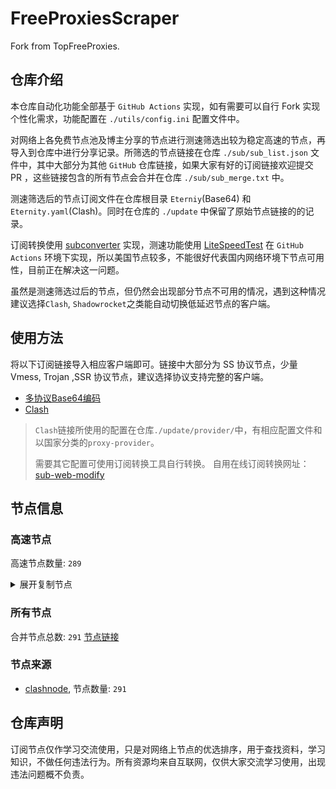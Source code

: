 # FreeProxiesScraper

Fork from TopFreeProxies.

## 仓库介绍
本仓库自动化功能全部基于 `GitHub Actions` 实现，如有需要可以自行 Fork 实现个性化需求，功能配置在 `./utils/config.ini` 配置文件中。

对网络上各免费节点池及博主分享的节点进行测速筛选出较为稳定高速的节点，再导入到仓库中进行分享记录。所筛选的节点链接在仓库 `./sub/sub_list.json` 文件中，其中大部分为其他 `GitHub` 仓库链接，如果大家有好的订阅链接欢迎提交 PR ，这些链接包含的所有节点会合并在仓库 `./sub/sub_merge.txt` 中。

测速筛选后的节点订阅文件在仓库根目录 `Eterniy`(Base64) 和 `Eternity.yaml`(Clash)。同时在仓库的 `./update` 中保留了原始节点链接的的记录。

订阅转换使用 [subconverter](https://github.com/tindy2013/subconverter) 实现，测速功能使用 [LiteSpeedTest](https://github.com/xxf098/LiteSpeedTest) 在 `GitHub Actions` 环境下实现，所以美国节点较多，不能很好代表国内网络环境下节点可用性，目前正在解决这一问题。

虽然是测速筛选过后的节点，但仍然会出现部分节点不可用的情况，遇到这种情况建议选择`Clash`, `Shadowrocket`之类能自动切换低延迟节点的客户端。

## 使用方法
将以下订阅链接导入相应客户端即可。链接中大部分为 SS 协议节点，少量 Vmess, Trojan ,SSR 协议节点，建议选择协议支持完整的客户端。

- [多协议Base64编码](https://raw.githubusercontent.com/caijh/FreeProxiesScraper/master/Eternity)
- [Clash](https://raw.githubusercontent.com/caijh/FreeProxiesScraper/master/Eternity.yaml)

>`Clash`链接所使用的配置在仓库`./update/provider/`中，有相应配置文件和以国家分类的`proxy-provider`。
>
>需要其它配置可使用订阅转换工具自行转换。
>自用在线订阅转换网址：[sub-web-modify](https://sub.v1.mk/)

## 节点信息
### 高速节点
高速节点数量: `289`
<details>
  <summary>展开复制节点</summary>

    trojan://slch2024@185.176.24.195:2096?allowInsecure=1&sni=ocost-dy.wmlefl.cc&ws=1&wspath=%2525252FTelegram%252525F0%2525259F%25252587%252525A8%252525F0%2525259F%25252587%252525B3#05-0001-RELAY
    trojan://slch2024@199.181.197.195:2096?allowInsecure=1&sni=ocost-dy.wmlefl.cc&ws=1&wspath=%2525252FTelegram%252525F0%2525259F%25252587%252525A8%252525F0%2525259F%25252587%252525B3#05-0005-RELAY
    trojan://slch2024@213.219.247.195:2096?allowInsecure=1&sni=ocost-dy.wmlefl.cc&ws=1&wspath=%2525252FTelegram%252525F0%2525259F%25252587%252525A8%252525F0%2525259F%25252587%252525B3#05-0006-RELAY
    trojan://slch2024@195.13.45.195:2096?allowInsecure=1&sni=ocost-dy.wmlefl.cc&ws=1&wspath=%2525252FTelegram%252525F0%2525259F%25252587%252525A8%252525F0%2525259F%25252587%252525B3#05-0007-RELAY
    trojan://slch2024@195.85.59.195:2096?allowInsecure=1&sni=ocost-dy.wmlefl.cc&ws=1&wspath=%2525252FTelegram#05-0008-RELAY
    ssr://c3NjYS5pcnVuZG5zLm5ldDo0NDM6YXV0aF9hZXMxMjhfbWQ1OmFlcy0xMjgtY2ZiOmh0dHBfcG9zdDpKQ1JVZFhKaU1GWlFUaVFrLz9ncm91cD1VMU5TVUhKdmRtbGtaWEkmcmVtYXJrcz1NRFV0TURBd09TMURRUSZvYmZzcGFyYW09JnByb3RvcGFyYW09
    trojan://slch2024@209.46.30.195:2096?allowInsecure=1&sni=ocost-dy.wmlefl.cc&ws=1&wspath=%2525252FTelegram%252525F0%2525259F%25252587%252525A8%252525F0%2525259F%25252587%252525B3#05-0010-RELAY
    trojan://slch2024@185.162.231.195:2096?allowInsecure=1&sni=ocost-dy.wmlefl.cc&ws=1&wspath=%2525252FTelegram%252525F0%2525259F%25252587%252525A8%252525F0%2525259F%25252587%252525B3#05-0011-RELAY
    trojan://slch2024@usa.visa.com:443?allowInsecure=1&sni=ocost-dy.wmlefl.cc&ws=1&wspath=%2525252F#05-0012-RELAY
    vmess://eyJ2IjoiMiIsInBzIjoiMDUtMDAxNS1VUyIsImFkZCI6Imxvcy5ibTA0Lnh5eiIsInBvcnQiOiIyMDUzIiwidHlwZSI6Im5vbmUiLCJpZCI6Ijk0Y2YyODhkLWY3NjQtNGNlOS1hNTQ3LWE3MjI4MTQ0ZjA1NiIsImFpZCI6IjAiLCJuZXQiOiJ3cyIsInBhdGgiOiIvcmVhbHRpbWUtdXBkYXRlcy8iLCJob3N0IjoibG9zLmJtMDQueHl6IiwidGxzIjoidGxzIn0=
    ss://Y2hhY2hhMjAtaWV0Zi1wb2x5MTMwNTpXVjdoYUdySmpSSTc@77.83.245.50:443#05-0016-TR
    trojan://slch2024@212.183.88.195:2096?allowInsecure=1&sni=ocost-dy.wmlefl.cc&ws=1&wspath=%2525252FTelegram%252525F0%2525259F%25252587%252525A8%252525F0%2525259F%25252587%252525B3#06-0017-AT
    trojan://slch2024@195.26.229.195:2096?allowInsecure=1&sni=ocost-dy.wmlefl.cc&ws=1&wspath=%2525252FTelegram%252525F0%2525259F%25252587%252525A8%252525F0%2525259F%25252587%252525B3#06-0018-RELAY
    trojan://slch2024@193.124.224.195:2096?allowInsecure=1&sni=ocost-dy.wmlefl.cc&ws=1&wspath=%2525252FTelegram%252525F0%2525259F%25252587%252525A8%252525F0%2525259F%25252587%252525B3#06-0019-RELAY
    trojan://slch2024@188.244.122.195:2096?allowInsecure=1&sni=ocost-dy.wmlefl.cc&ws=1&wspath=%2525252FTelegram%252525F0%2525259F%25252587%252525A8%252525F0%2525259F%25252587%252525B3#06-0020-RELAY
    trojan://slch2024@185.251.83.195:2096?allowInsecure=1&sni=ocost-dy.wmlefl.cc&ws=1&wspath=%2525252FTelegramU0001F1E8U0001F1F3#06-0021-RELAY
    trojan://slch2024@185.251.80.195:2096?allowInsecure=1&sni=ocost-dy.wmlefl.cc&ws=1&wspath=%2525252FTelegram%252525F0%2525259F%25252587%252525A8%252525F0%2525259F%25252587%252525B3#06-0022-RELAY
    trojan://slch2024@185.251.82.195:2096?allowInsecure=1&sni=ocost-dy.wmlefl.cc&ws=1&wspath=%2525252FTelegram%252525F0%2525259F%25252587%252525A8%252525F0%2525259F%25252587%252525B3#06-0023-RELAY
    trojan://slch2024@185.251.81.195:2096?allowInsecure=1&sni=ocost-dy.wmlefl.cc&ws=1&wspath=%2525252FTelegram%252525F0%2525259F%25252587%252525A8%252525F0%2525259F%25252587%252525B3#06-0024-RELAY
    trojan://slch2024@185.16.110.195:2096?allowInsecure=1&sni=ocost-dy.wmlefl.cc&ws=1&wspath=%2525252FTelegram%252525F0%2525259F%25252587%252525A8%252525F0%2525259F%25252587%252525B3#06-0025-FR
    trojan://slch2024@185.7.240.195:2096?allowInsecure=1&sni=ocost-dy.wmlefl.cc&ws=1&wspath=%2525252FTelegram%252525F0%2525259F%25252587%252525A8%252525F0%2525259F%25252587%252525B3#06-0026-RELAY
    trojan://slch2024@185.156.19.195:2096?allowInsecure=1&sni=ocost-dy.wmlefl.cc&ws=1&wspath=%2525252FTelegram%252525F0%2525259F%25252587%252525A8%252525F0%2525259F%25252587%252525B3#06-0027-RELAY
    vmess://eyJ2IjoiMiIsInBzIjoiMDYtMDAyOC1JTiIsImFkZCI6IjEyMy41OC4yMDMuOTIiLCJwb3J0IjoiODQ0MyIsInR5cGUiOiJub25lIiwiaWQiOiIwYmIwMzY1Yi1jMTgzLTQ4YzMtYWQwZC1hOTBmYzc2ZTI5MjYiLCJhaWQiOiIwIiwibmV0Ijoid3MiLCJwYXRoIjoiLyIsImhvc3QiOiIiLCJ0bHMiOiIifQ==
    trojan://slch2024@194.76.18.195:2096?allowInsecure=1&sni=ocost-dy.wmlefl.cc&ws=1&wspath=%2525252FTelegram%252525F0%2525259F%25252587%252525A8%252525F0%2525259F%25252587%252525B3#06-0030-KZ
    trojan://slch2024@185.176.26.195:2096?allowInsecure=1&sni=ocost-dy.wmlefl.cc&ws=1&wspath=%2525252FTelegram%252525F0%2525259F%25252587%252525A8%252525F0%2525259F%25252587%252525B3#06-0031-RELAY
    trojan://slch2024@188.42.88.195:2096?allowInsecure=1&sni=ocost-dy.wmlefl.cc&ws=1&wspath=%2525252FTelegram%252525F0%2525259F%25252587%252525A8%252525F0%2525259F%25252587%252525B3#06-0032-RELAY
    trojan://slch2024@188.42.89.195:2096?allowInsecure=1&sni=ocost-dy.wmlefl.cc&ws=1&wspath=%2525252FTelegram%252525F0%2525259F%25252587%252525A8%252525F0%2525259F%25252587%252525B3#06-0033-RELAY
    trojan://slch2024@188.164.248.195:2096?allowInsecure=1&sni=ocost-dy.wmlefl.cc&ws=1&wspath=%2525252FTelegram%252525F0%2525259F%25252587%252525A8%252525F0%2525259F%25252587%252525B3#06-0034-RELAY
    trojan://slch2024@185.148.107.195:2096?allowInsecure=1&sni=ocost-dy.wmlefl.cc&ws=1&wspath=%2525252FTelegramU0001F1E8U0001F1F3#06-0035-RELAY
    trojan://slch2024@193.9.49.195:2096?allowInsecure=1&sni=ocost-dy.wmlefl.cc&ws=1&wspath=%2525252FTelegram%252525F0%2525259F%25252587%252525A8%252525F0%2525259F%25252587%252525B3#06-0036-RELAY
    trojan://slch2024@185.59.218.195:2096?allowInsecure=1&sni=ocost-dy.wmlefl.cc&ws=1&wspath=%2525252FTelegram%252525F0%2525259F%25252587%252525A8%252525F0%2525259F%25252587%252525B3#06-0037-RELAY
    trojan://slch2024@188.42.145.195:2096?allowInsecure=1&sni=ocost-dy.wmlefl.cc&ws=1&wspath=%2525252FTelegram%252525F0%2525259F%25252587%252525A8%252525F0%2525259F%25252587%252525B3#06-0038-RELAY
    vmess://eyJ2IjoiMiIsInBzIjoiMDYtMDAzOS1ISyIsImFkZCI6IjQ3LjgzLjE1Mi4xMDMiLCJwb3J0IjoiMjIwNzUiLCJ0eXBlIjoibm9uZSIsImlkIjoiNWFlMTE1MjEtODcyMS00MTU4LWQ5NWYtNGQ5MDQxOGFkOWU2IiwiYWlkIjoiMCIsIm5ldCI6IndzIiwicGF0aCI6Ii8iLCJob3N0IjoiIiwidGxzIjoiIn0=
    trojan://slch2024@199.68.156.195:2096?allowInsecure=1&sni=ocost-dy.wmlefl.cc&ws=1&wspath=%2525252FTelegram%252525F0%2525259F%25252587%252525A8%252525F0%2525259F%25252587%252525B3#06-0041-US
    trojan://slch2024@199.34.230.195:2096?allowInsecure=1&sni=ocost-dy.wmlefl.cc&ws=1&wspath=%2525252FTelegram%252525F0%2525259F%25252587%252525A8%252525F0%2525259F%25252587%252525B3#06-0043-US
    trojan://slch2024@192.0.63.195:2096?allowInsecure=1&sni=ocost-dy.wmlefl.cc&ws=1&wspath=%2525252FTelegram%252525F0%2525259F%25252587%252525A8%252525F0%2525259F%25252587%252525B3#06-0045-US
    trojan://slch2024@209.94.90.195:2096?allowInsecure=1&sni=ocost-dy.wmlefl.cc&ws=1&wspath=%2525252FTelegram%252525F0%2525259F%25252587%252525A8%252525F0%2525259F%25252587%252525B3#06-0046-US
    trojan://slch2024@195.13.54.195:2096?allowInsecure=1&sni=ocost-dy.wmlefl.cc&ws=1&wspath=%2525252FTelegram%252525F0%2525259F%25252587%252525A8%252525F0%2525259F%25252587%252525B3#06-0047-RELAY
    trojan://slch2024@195.13.44.195:2096?allowInsecure=1&sni=ocost-dy.wmlefl.cc&ws=1&wspath=%2525252FTelegram%252525F0%2525259F%25252587%252525A8%252525F0%2525259F%25252587%252525B3#06-0048-RELAY
    trojan://slch2024@195.13.55.195:2096?allowInsecure=1&sni=ocost-dy.wmlefl.cc&ws=1&wspath=%2525252FTelegram%252525F0%2525259F%25252587%252525A8%252525F0%2525259F%25252587%252525B3#06-0049-RELAY
    trojan://slch2024@199.34.229.195:2096?allowInsecure=1&sni=ocost-dy.wmlefl.cc&ws=1&wspath=%2525252FTelegram%252525F0%2525259F%25252587%252525A8%252525F0%2525259F%25252587%252525B3#06-0050-US
    trojan://slch2024@192.0.54.195:2096?allowInsecure=1&sni=ocost-dy.wmlefl.cc&ws=1&wspath=%2525252FTelegram%252525F0%2525259F%25252587%252525A8%252525F0%2525259F%25252587%252525B3#06-0051-US
    trojan://slch2024@185.148.106.195:2096?allowInsecure=1&sni=ocost-dy.wmlefl.cc&ws=1&wspath=%2525252FTelegram%252525F0%2525259F%25252587%252525A8%252525F0%2525259F%25252587%252525B3#06-0052-RELAY
    trojan://slch2024@192.200.160.195:2096?allowInsecure=1&sni=ocost-dy.wmlefl.cc&ws=1&wspath=%2525252FTelegram%252525F0%2525259F%25252587%252525A8%252525F0%2525259F%25252587%252525B3#06-0053-US
    trojan://slch2024@185.162.230.195:2096?allowInsecure=1&sni=ocost-dy.wmlefl.cc&ws=1&wspath=Telegram%252525F0%2525259F%25252587%252525A8%252525F0%2525259F%25252587%252525B3#08-0055-RELAY
    trojan://slch2024@185.193.28.195:2096?allowInsecure=1&sni=ocost-dy.wmlefl.cc&ws=1&wspath=Telegram%252525F0%2525259F%25252587%252525A8%252525F0%2525259F%25252587%252525B3#08-0056-RELAY
    trojan://slch2024@185.174.138.195:2096?allowInsecure=1&sni=ocost-dy.wmlefl.cc&ws=1&wspath=%2525252FTelegram%252525F0%2525259F%25252587%252525A8%252525F0%2525259F%25252587%252525B3#08-0057-RELAY
    trojan://slch2024@195.245.221.195:2096?allowInsecure=1&sni=ocost-dy.wmlefl.cc&ws=1&wspath=Telegram%252525F0%2525259F%25252587%252525A8%252525F0%2525259F%25252587%252525B3#08-0058-RELAY
    trojan://slch2024@185.148.104.195:2096?allowInsecure=1&sni=ocost-dy.wmlefl.cc&ws=1&wspath=%2525252F#08-0059-RELAY
    trojan://slch2024@194.53.53.195:2096?allowInsecure=1&sni=ocost-dy.wmlefl.cc&ws=1&wspath=Telegram%252525F0%2525259F%25252587%252525A8%252525F0%2525259F%25252587%252525B3#08-0060-RELAY
    trojan://slch2024@205.233.181.195:2096?allowInsecure=1&sni=ocost-dy.wmlefl.cc&ws=1&wspath=Telegram%252525F0%2525259F%25252587%252525A8%252525F0%2525259F%25252587%252525B3#08-0061-RELAY
    trojan://slch2024@192.65.217.195:2096?allowInsecure=1&sni=ocost-dy.wmlefl.cc&ws=1&wspath=Telegram%252525F0%2525259F%25252587%252525A8%252525F0%2525259F%25252587%252525B3#08-0062-RELAY
    trojan://slch2024@194.152.44.195:2096?allowInsecure=1&sni=ocost-dy.wmlefl.cc&ws=1&wspath=Telegram%252525F0%2525259F%25252587%252525A8%252525F0%2525259F%25252587%252525B3#08-0063-RELAY
    trojan://slch2024@185.238.228.195:2096?allowInsecure=1&sni=ocost-dy.wmlefl.cc&ws=1&wspath=%2525252F#08-0064-RELAY
    trojan://slch2024@185.162.229.195:2096?allowInsecure=1&sni=ocost-dy.wmlefl.cc&ws=1&wspath=Telegram%252525F0%2525259F%25252587%252525A8%252525F0%2525259F%25252587%252525B3#08-0065-RELAY
    trojan://slch2024@213.241.198.195:2096?allowInsecure=1&sni=ocost-dy.wmlefl.cc&ws=1&wspath=Telegram%252525F0%2525259F%25252587%252525A8%252525F0%2525259F%25252587%252525B3#09-0066-RELAY
    trojan://slch2024@213.182.199.195:2096?allowInsecure=1&sni=ocost-dy.wmlefl.cc&ws=1&wspath=Telegram%252525F0%2525259F%25252587%252525A8%252525F0%2525259F%25252587%252525B3#09-0067-RELAY
    trojan://slch2024@185.148.105.195:2096?allowInsecure=1&sni=ocost-dy.wmlefl.cc&ws=1&wspath=%2525252FTelegram%252525F0%2525259F%25252587%252525A8%252525F0%2525259F%25252587%252525B3#09-0068-RELAY
    trojan://slch2024@185.221.160.195:2096?allowInsecure=1&sni=ocost-dy.wmlefl.cc&ws=1&wspath=%2525252FTelegram%252525F0%2525259F%25252587%252525A8%252525F0%2525259F%25252587%252525B3#09-0069-RELAY
    trojan://slch2024@216.205.52.195:2096?allowInsecure=1&sni=ocost-dy.wmlefl.cc&ws=1&wspath=Telegram%252525F0%2525259F%25252587%252525A8%252525F0%2525259F%25252587%252525B3#09-0070-RELAY
    trojan://slch2024@204.93.210.195:2096?allowInsecure=1&sni=ocost-dy.wmlefl.cc&ws=1&wspath=Telegram%252525F0%2525259F%25252587%252525A8%252525F0%2525259F%25252587%252525B3#09-0071-RELAY
    trojan://slch2024@195.85.23.195:2096?allowInsecure=1&sni=ocost-dy.wmlefl.cc&ws=1&wspath=Telegram%252525F0%2525259F%25252587%252525A8%252525F0%2525259F%25252587%252525B3#09-0072-RELAY
    trojan://slch2024@198.12.145.195:2096?allowInsecure=1&sni=ocost-dy.wmlefl.cc&ws=1&wspath=Telegram%252525F0%2525259F%25252587%252525A8%252525F0%2525259F%25252587%252525B3#09-0073-US
    trojan://slch2024@198.202.211.195:2096?allowInsecure=1&sni=ocost-dy.wmlefl.cc&ws=1&wspath=Telegram%252525F0%2525259F%25252587%252525A8%252525F0%2525259F%25252587%252525B3#09-0074-RELAY
    trojan://slch2024@198.177.56.195:2096?allowInsecure=1&sni=ocost-dy.wmlefl.cc&ws=1&wspath=Telegram%252525F0%2525259F%25252587%252525A8%252525F0%2525259F%25252587%252525B3#09-0075-RELAY
    trojan://slch2024@198.71.188.195:2096?allowInsecure=1&sni=ocost-dy.wmlefl.cc&ws=1&wspath=Telegram%252525F0%2525259F%25252587%252525A8%252525F0%2525259F%25252587%252525B3#09-0076-US
    trojan://slch2024@198.71.232.195:2096?allowInsecure=1&sni=ocost-dy.wmlefl.cc&ws=1&wspath=Telegram%252525F0%2525259F%25252587%252525A8%252525F0%2525259F%25252587%252525B3#09-0077-US
    trojan://slch2024@185.18.250.195:2096?allowInsecure=1&sni=ocost-dy.wmlefl.cc&ws=1&wspath=%2525252FTelegram%252525F0%2525259F%25252587%252525A8%252525F0%2525259F%25252587%252525B3#09-0078-RELAY
    trojan://slch2024@198.71.189.195:2096?allowInsecure=1&sni=ocost-dy.wmlefl.cc&ws=1&wspath=Telegram%252525F0%2525259F%25252587%252525A8%252525F0%2525259F%25252587%252525B3#09-0079-US
    trojan://slch2024@198.12.144.195:2096?allowInsecure=1&sni=ocost-dy.wmlefl.cc&ws=1&wspath=Telegram%252525F0%2525259F%25252587%252525A8%252525F0%2525259F%25252587%252525B3#09-0080-US
    trojan://slch2024@216.24.57.195:2096?allowInsecure=1&sni=ocost-dy.wmlefl.cc&ws=1&wspath=%2525252FTelegram%252525F0%2525259F%25252587%252525A8%252525F0%2525259F%25252587%252525B3#09-0081-US
    trojan://slch2024@199.34.228.195:2096?allowInsecure=1&sni=ocost-dy.wmlefl.cc&ws=1&wspath=Telegram%252525F0%2525259F%25252587%252525A8%252525F0%2525259F%25252587%252525B3#09-0082-US
    trojan://slch2024@198.71.233.195:2096?allowInsecure=1&sni=ocost-dy.wmlefl.cc&ws=1&wspath=Telegram%252525F0%2525259F%25252587%252525A8%252525F0%2525259F%25252587%252525B3#09-0083-US
    trojan://slch2024@198.71.190.195:2096?allowInsecure=1&sni=ocost-dy.wmlefl.cc&ws=1&wspath=Telegram%252525F0%2525259F%25252587%252525A8%252525F0%2525259F%25252587%252525B3#09-0084-US
    trojan://slch2024@198.71.191.195:2096?allowInsecure=1&sni=ocost-dy.wmlefl.cc&ws=1&wspath=Telegram%252525F0%2525259F%25252587%252525A8%252525F0%2525259F%25252587%252525B3#09-0085-US
    trojan://slch2024@198.177.57.195:2096?allowInsecure=1&sni=ocost-dy.wmlefl.cc&ws=1&wspath=Telegram%252525F0%2525259F%25252587%252525A8%252525F0%2525259F%25252587%252525B3#09-0086-RELAY
    trojan://slch2024@194.59.5.195:2096?allowInsecure=1&sni=ocost-dy.wmlefl.cc&ws=1&wspath=Telegram%252525F0%2525259F%25252587%252525A8%252525F0%2525259F%25252587%252525B3#09-0087-RELAY
    trojan://slch2024@194.36.55.195:2096?allowInsecure=1&sni=ocost-dy.wmlefl.cc&ws=1&wspath=Telegram%252525F0%2525259F%25252587%252525A8%252525F0%2525259F%25252587%252525B3#09-0088-RELAY
    trojan://slch2024@193.227.99.195:2096?allowInsecure=1&sni=ocost-dy.wmlefl.cc&ws=1&wspath=Telegram%252525F0%2525259F%25252587%252525A8%252525F0%2525259F%25252587%252525B3#09-0089-RELAY
    trojan://slch2024@192.169.221.195:2096?allowInsecure=1&sni=ocost-dy.wmlefl.cc&ws=1&wspath=Telegram%252525F0%2525259F%25252587%252525A8%252525F0%2525259F%25252587%252525B3#09-0090-US
    trojan://slch2024@192.169.223.195:2096?allowInsecure=1&sni=ocost-dy.wmlefl.cc&ws=1&wspath=Telegram%252525F0%2525259F%25252587%252525A8%252525F0%2525259F%25252587%252525B3#09-0091-US
    trojan://slch2024@192.169.220.195:2096?allowInsecure=1&sni=ocost-dy.wmlefl.cc&ws=1&wspath=Telegram%252525F0%2525259F%25252587%252525A8%252525F0%2525259F%25252587%252525B3#09-0092-US
    trojan://slch2024@192.169.222.195:2096?allowInsecure=1&sni=ocost-dy.wmlefl.cc&ws=1&wspath=Telegram%252525F0%2525259F%25252587%252525A8%252525F0%2525259F%25252587%252525B3#09-0093-US
    trojan://slch2024@193.124.18.195:2096?allowInsecure=1&sni=ocost-dy.wmlefl.cc&ws=1&wspath=Telegram%252525F0%2525259F%25252587%252525A8%252525F0%2525259F%25252587%252525B3#09-0094-RELAY
    trojan://slch2024@188.164.158.195:2096?allowInsecure=1&sni=ocost-dy.wmlefl.cc&ws=1&wspath=Telegram%252525F0%2525259F%25252587%252525A8%252525F0%2525259F%25252587%252525B3#09-0095-RELAY
    trojan://slch2024@188.164.159.195:2096?allowInsecure=1&sni=ocost-dy.wmlefl.cc&ws=1&wspath=Telegram%252525F0%2525259F%25252587%252525A8%252525F0%2525259F%25252587%252525B3#09-0096-RELAY
    trojan://slch2024@190.93.244.195:2096?allowInsecure=1&sni=ocost-dy.wmlefl.cc&ws=1&wspath=Telegram%252525F0%2525259F%25252587%252525A8%252525F0%2525259F%25252587%252525B3#09-0097-RELAY
    trojan://slch2024@185.207.199.195:2096?allowInsecure=1&sni=ocost-dy.wmlefl.cc&ws=1&wspath=Telegram%252525F0%2525259F%25252587%252525A8%252525F0%2525259F%25252587%252525B3#09-0098-RELAY
    trojan://slch2024@190.93.247.195:2096?allowInsecure=1&sni=ocost-dy.wmlefl.cc&ws=1&wspath=Telegram%252525F0%2525259F%25252587%252525A8%252525F0%2525259F%25252587%252525B3#09-0099-RELAY
    trojan://slch2024@190.93.246.195:2096?allowInsecure=1&sni=ocost-dy.wmlefl.cc&ws=1&wspath=Telegram%252525F0%2525259F%25252587%252525A8%252525F0%2525259F%25252587%252525B3#09-0100-RELAY
    trojan://slch2024@190.93.245.195:2096?allowInsecure=1&sni=ocost-dy.wmlefl.cc&ws=1&wspath=Telegram%252525F0%2525259F%25252587%252525A8%252525F0%2525259F%25252587%252525B3#09-0101-RELAY
    trojan://slch2024@185.193.29.195:2096?allowInsecure=1&sni=ocost-dy.wmlefl.cc&ws=1&wspath=Telegram%252525F0%2525259F%25252587%252525A8%252525F0%2525259F%25252587%252525B3#09-0102-RELAY
    trojan://slch2024@185.207.197.195:2096?allowInsecure=1&sni=ocost-dy.wmlefl.cc&ws=1&wspath=Telegram%252525F0%2525259F%25252587%252525A8%252525F0%2525259F%25252587%252525B3#09-0103-RELAY
    trojan://slch2024@185.207.196.195:2096?allowInsecure=1&sni=ocost-dy.wmlefl.cc&ws=1&wspath=Telegram%252525F0%2525259F%25252587%252525A8%252525F0%2525259F%25252587%252525B3#09-0104-RELAY
    trojan://slch2024@185.193.31.195:2096?allowInsecure=1&sni=ocost-dy.wmlefl.cc&ws=1&wspath=Telegram%252525F0%2525259F%25252587%252525A8%252525F0%2525259F%25252587%252525B3#09-0105-RELAY
    trojan://slch2024@185.207.198.195:2096?allowInsecure=1&sni=ocost-dy.wmlefl.cc&ws=1&wspath=Telegram%252525F0%2525259F%25252587%252525A8%252525F0%2525259F%25252587%252525B3#09-0106-RELAY
    trojan://slch2024@185.193.30.195:2096?allowInsecure=1&sni=ocost-dy.wmlefl.cc&ws=1&wspath=Telegram%252525F0%2525259F%25252587%252525A8%252525F0%2525259F%25252587%252525B3#09-0107-RELAY
    trojan://slch2024@185.170.166.195:2096?allowInsecure=1&sni=ocost-dy.wmlefl.cc&ws=1&wspath=Telegram%252525F0%2525259F%25252587%252525A8%252525F0%2525259F%25252587%252525B3#09-0108-RELAY
    trojan://slch2024@185.149.135.195:2096?allowInsecure=1&sni=ocost-dy.wmlefl.cc&ws=1&wspath=Telegram%252525F0%2525259F%25252587%252525A8%252525F0%2525259F%25252587%252525B3#09-0109-RELAY
    trojan://slch2024@185.162.228.195:2096?allowInsecure=1&sni=ocost-dy.wmlefl.cc&ws=1&wspath=Telegram%252525F0%2525259F%25252587%252525A8%252525F0%2525259F%25252587%252525B3#09-0110-RELAY
    trojan://slch2024@185.159.247.195:2096?allowInsecure=1&sni=ocost-dy.wmlefl.cc&ws=1&wspath=Telegram%252525F0%2525259F%25252587%252525A8%252525F0%2525259F%25252587%252525B3#09-0111-RELAY
    trojan://slch2024@185.135.9.195:2096?allowInsecure=1&sni=ocost-dy.wmlefl.cc&ws=1&wspath=Telegram%252525F0%2525259F%25252587%252525A8%252525F0%2525259F%25252587%252525B3#09-0112-RELAY
    trojan://slch2024@185.158.133.195:2096?allowInsecure=1&sni=ocost-dy.wmlefl.cc&ws=1&wspath=Telegram%252525F0%2525259F%25252587%252525A8%252525F0%2525259F%25252587%252525B3#09-0113-RELAY
    ss://YWVzLTI1Ni1jZmI6ZjhmN2FDemNQS2JzRjhwMw@185.153.197.5:989#09-0114-MD
    ss://YWVzLTI1Ni1jZmI6ZjhmN2FDemNQS2JzRjhwMw@79.127.233.170:989#09-0115-CA
    ss://Y2hhY2hhMjAtaWV0Zi1wb2x5MTMwNTpvWEdwMSUyNTJCaWhsZktnODI2SA@204.136.10.115:1866#09-0116-CH
    ss://Y2hhY2hhMjAtaWV0Zi1wb2x5MTMwNTpvWklvQTY5UTh5aGNRVjhrYTNQYTNB@45.87.175.28:8080#09-0117-LT
    ss://cmM0LW1kNToxNGZGUHJiZXpFM0hEWnpzTU9yNg@107.151.182.253:8080#09-0118-US
    ss://Y2hhY2hhMjAtaWV0Zi1wb2x5MTMwNTpvWEdwMSUyNTJCaWhsZktnODI2SA@185.177.229.245:1866#09-0119-DE
    ss://Y2hhY2hhMjAtaWV0Zi1wb2x5MTMwNTpWcEtBQmNPcE5OQTBsNUcyQVZPbXc4@213.109.147.242:62685#09-0120-NL
    ss://Y2hhY2hhMjAtaWV0Zi1wb2x5MTMwNTozNjBlMjFkMjE5NzdkYzEx@104.167.197.25:57456#09-0121-US
    ss://YWVzLTEyOC1nY206c2hhZG93c29ja3M@173.244.56.9:443#09-0122-US
    ss://YWVzLTEyOC1nY206c2hhZG93c29ja3M@212.102.47.130:443#09-0123-US
    ss://YWVzLTEyOC1nY206c2hhZG93c29ja3M@212.102.47.132:443#09-0124-US
    ss://Y2hhY2hhMjAtaWV0Zi1wb2x5MTMwNTpmOGY3YUN6Y1BLYnNGOHAz@79.127.233.170:990#09-0125-CA
    ss://YWVzLTEyOC1nY206c2hhZG93c29ja3M@156.146.38.169:443#09-0126-US
    ss://cmM0LW1kNToxNGZGUHJiZXpFM0hEWnpzTU9yNg@23.251.121.242:8080#09-0127-US
    ss://YWVzLTEyOC1nY206c2hhZG93c29ja3M@156.146.38.167:443#09-0128-US
    ss://YWVzLTI1Ni1jZmI6ZjhmN2FDemNQS2JzRjhwMw@79.127.233.170:989#09-0129-CA
    ss://YWVzLTEyOC1nY206c2hhZG93c29ja3M@156.146.38.168:443#09-0130-US
    ss://YWVzLTEyOC1nY206c2hhZG93c29ja3M@212.102.47.131:443#09-0131-US
    ss://Y2hhY2hhMjAtaWV0Zi1wb2x5MTMwNTpmOGY3YUN6Y1BLYnNGOHAz@104.192.226.106:990#09-0132-US
    ss://YWVzLTEyOC1nY206c2hhZG93c29ja3M@156.146.38.170:443#09-0133-US
    ss://YWVzLTEyOC1nY206c2hhZG93c29ja3M@37.19.198.243:443#09-0134-USss%2F%2FY2hhY2hhMjAtaWV0Zi1wb2x5MTMwNTpTamRHQ0h3YWZqa3R0MXJ6cEd4VEtZVHZWQldiOFhhNkU1RFRyNk16YmRIUVN3dnBMaURjemozbjZNQmp5MnV5RlN6Z3FndkNXc0RRbXBNNFZRemZQenlHWUY1OHdkeUQ%40208.67.105.19642029%2309-0204-NL
    ss://YWVzLTEyOC1nY206c2hhZG93c29ja3M@37.19.198.160:443#09-0135-US
    ss://Y2hhY2hhMjAtaWV0Zi1wb2x5MTMwNTpmOGY3YUN6Y1BLYnNGOHAz@64.74.163.130:990#09-0136-US
    ss://YWVzLTEyOC1nY206c2hhZG93c29ja3M@149.22.87.204:443#09-0137-JPtrojan%2F%2Fslch2024%40198.62.62.1952096%3FallowInsecure%3D1%26sni%3Docost-dy.wmlefl.cc%26ws%3D1%26wspath%3D%25252FTelegram%2525F0%25259F%252587%2525A8%2525F0%25259F%252587%2525B3%2305-0002-US
    ss://YWVzLTI1Ni1jZmI6ZjhmN2FDemNQS2JzRjhwMw@104.192.226.106:989#09-0138-US
    ss://YWVzLTI1Ni1jZmI6ZjhmN2FDemNQS2JzRjhwMw@195.154.169.198:989#09-0139-FR
    ss://YWVzLTEyOC1jZmI6c2hhZG93c29ja3M@109.201.152.181:443#09-0140-NL
    ss://Y2hhY2hhMjAtaWV0Zi1wb2x5MTMwNTpRQ1hEeHVEbFRUTUQ3anRnSFVqSW9q@151.242.251.153:8080#09-0141-AE
    ss://YWVzLTI1Ni1jZmI6ZjhmN2FDemNQS2JzRjhwMw@51.15.17.169:989#09-0142-NL
    ss://Y2hhY2hhMjAtaWV0Zi1wb2x5MTMwNTpRQ1hEeHVEbFRUTUQ3anRnSFVqSW9q@193.29.139.217:8080#09-0143-NL
    ss://YWVzLTEyOC1nY206c2hhZG93c29ja3M@212.102.53.80:443#09-0144-GB
    ss://YWVzLTEyOC1nY206c2hhZG93c29ja3M@212.102.53.198:443#09-0145-GB
    ss://Y2hhY2hhMjAtaWV0Zi1wb2x5MTMwNTpmOGY3YUN6Y1BLYnNGOHAz@195.181.160.6:990#09-0146-CZ
    ss://YWVzLTEyOC1nY206c2hhZG93c29ja3M@212.102.53.193:443#09-0147-GB
    ss://YWVzLTEyOC1nY206c2hhZG93c29ja3M@212.102.53.196:443#09-0148-GB
    ss://YWVzLTI1Ni1jZmI6ZjhmN2FDemNQS2JzRjhwMw@195.154.185.174:989#09-0149-FR
    ss://Y2hhY2hhMjAtaWV0Zi1wb2x5MTMwNTpvWklvQTY5UTh5aGNRVjhrYTNQYTNB@193.29.139.235:8080#09-0150-NL
    ss://YWVzLTEyOC1nY206c2hhZG93c29ja3M@212.102.53.79:443#09-0151-GB
    ss://YWVzLTEyOC1nY206c2hhZG93c29ja3M@212.102.53.197:443#09-0152-GB
    ss://YWVzLTEyOC1nY206c2hhZG93c29ja3M@149.34.244.68:443#09-0153-NL
    ss://Y2hhY2hhMjAtaWV0Zi1wb2x5MTMwNTpvWklvQTY5UTh5aGNRVjhrYTNQYTNB@45.158.171.110:8080#09-0154-FR
    ss://YWVzLTI1Ni1jZmI6ZjhmN2FDemNQS2JzRjhwMw@156.146.40.194:989#09-0155-SK
    ss://YWVzLTEyOC1nY206c2hhZG93c29ja3M@212.102.53.194:443#09-0156-GB
    ss://Y2hhY2hhMjAtaWV0Zi1wb2x5MTMwNTpRQ1hEeHVEbFRUTUQ3anRnSFVqSW9q@45.158.171.146:8080#09-0157-FR
    ss://Y2hhY2hhMjAtaWV0Zi1wb2x5MTMwNTpRQ1hEeHVEbFRUTUQ3anRnSFVqSW9q@151.242.251.147:8080#09-0158-AE
    ss://YWVzLTEyOC1nY206c2hhZG93c29ja3M@212.102.53.81:443#09-0159-GB
    ss://Y2hhY2hhMjAtaWV0Zi1wb2x5MTMwNTo0YTJyZml4b3BoZGpmZmE4S1ZBNEFh@193.29.139.157:8080#09-0160-NL
    ss://YWVzLTI1Ni1jZmI6ZjhmN2FDemNQS2JzRjhwMw@121.127.46.147:989#09-0161-SE
    ss://Y2hhY2hhMjAtaWV0Zi1wb2x5MTMwNTo0YTJyZml4b3BoZGpmZmE4S1ZBNEFh@151.242.251.144:8080#09-0162-AE
    ss://YWVzLTEyOC1nY206c2hhZG93c29ja3M@212.102.53.78:443#09-0163-GB
    ss://YWVzLTEyOC1nY206c2hhZG93c29ja3M@156.146.62.161:443#09-0164-CH
    ss://YWVzLTEyOC1nY206c2hhZG93c29ja3M@156.146.62.162:443#09-0165-CH
    ss://YWVzLTEyOC1nY206c2hhZG93c29ja3M@212.102.53.195:443#09-0166-GB
    ss://Y2hhY2hhMjAtaWV0Zi1wb2x5MTMwNTpKSWhONnJCS2thRWJvTE5YVlN2NXJx@142.4.216.225:80#09-0167-CA
    ss://YWVzLTEyOC1nY206c2hhZG93c29ja3M@156.146.62.164:443#09-0168-CH
    ss://YWVzLTEyOC1nY206c2hhZG93c29ja3M@156.146.62.163:443#09-0169-CH
    ss://YWVzLTEyOC1nY206c2hhZG93c29ja3M@141.98.101.178:443#09-0170-GB
    ss://YWVzLTI1Ni1nY206UENubkg2U1FTbmZvUzI3@38.110.1.122:8090#09-0171-US
    ss://YWVzLTI1Ni1nY206Rm9PaUdsa0FBOXlQRUdQ@38.107.226.159:7307#09-0172-US
    ss://YWVzLTI1Ni1jZmI6ZjhmN2FDemNQS2JzRjhwMw@37.143.129.230:989#09-0173-FI
    ss://YWVzLTI1Ni1nY206ZmFCQW9ENTRrODdVSkc3@38.107.226.159:2376#09-0174-US
    ss://YWVzLTI1Ni1nY206Rm9PaUdsa0FBOXlQRUdQ@38.110.1.122:7306#09-0175-US
    ss://Y2hhY2hhMjAtaWV0Zi1wb2x5MTMwNTo0YTJyZml4b3BoZGpmZmE4S1ZBNEFh@45.87.175.178:8080#09-0176-LT
    ss://Y2hhY2hhMjAtaWV0Zi1wb2x5MTMwNTpjdklJODVUclc2bjBPR3lmcEhWUzF1@45.87.175.188:8080#09-0177-LT
    ss://Y2hhY2hhMjAtaWV0Zi1wb2x5MTMwNTpmOGY3YUN6Y1BLYnNGOHAz@38.165.233.18:990#09-0178-PY
    ss://YWVzLTI1Ni1jZmI6ZjhmN2FDemNQS2JzRjhwMw@38.165.233.93:989#09-0179-PY
    ss://YWVzLTI1Ni1jZmI6ZjhmN2FDemNQS2JzRjhwMw@192.36.27.94:989#09-0180-DK
    ss://Y2hhY2hhMjAtaWV0Zi1wb2x5MTMwNTpvWklvQTY5UTh5aGNRVjhrYTNQYTNB@45.158.171.60:8080#09-0181-FR
    ss://YWVzLTI1Ni1jZmI6ZjhmN2FDemNQS2JzRjhwMw@192.71.249.78:989#09-0182-BE
    ss://Y2hhY2hhMjAtaWV0Zi1wb2x5MTMwNTpmOGY3YUN6Y1BLYnNGOHAz@181.119.30.20:990#09-0183-CO
    ss://YWVzLTI1Ni1jZmI6ZjhmN2FDemNQS2JzRjhwMw@194.71.126.31:989#09-0184-RS
    ss://Y2hhY2hhMjAtaWV0Zi1wb2x5MTMwNTpmOGY3YUN6Y1BLYnNGOHAz@38.54.45.129:990#09-0185-AR
    ss://YWVzLTI1Ni1jZmI6ZjhmN2FDemNQS2JzRjhwMw@185.213.23.226:989#09-0186-NO
    ss://YWVzLTI1Ni1jZmI6ZjhmN2FDemNQS2JzRjhwMw@154.223.20.79:989#09-0187-TW
    ss://Y2hhY2hhMjAtaWV0Zi1wb2x5MTMwNTpxWHZPN3pZVTdLZWFCME1kN0RRTG93@51.195.119.47:1080#09-0188-FR
    ss://Y2hhY2hhMjAtaWV0Zi1wb2x5MTMwNTpmOGY3YUN6Y1BLYnNGOHAz@45.154.206.192:990#09-0189-ES
    ss://Y2hhY2hhMjAtaWV0Zi1wb2x5MTMwNTpRQ1hEeHVEbFRUTUQ3anRnSFVqSW9q@45.87.175.154:8080#09-0190-LT
    ss://YWVzLTI1Ni1jZmI6ZjhmN2FDemNQS2JzRjhwMw@51.15.23.63:989#09-0191-NL
    ss://Y2hhY2hhMjAtaWV0Zi1wb2x5MTMwNTpmOGY3YUN6Y1BLYnNGOHAz@103.163.218.2:990#09-0192-VN
    ss://YWVzLTI1Ni1jZmI6ZjhmN2FDemNQS2JzRjhwMw@154.90.63.177:989#09-0193-KR
    ss://Y2hhY2hhMjAtaWV0Zi1wb2x5MTMwNTpmOGY3YUN6Y1BLYnNGOHAz@185.213.23.226:990#09-0194-NO
    ss://Y2hhY2hhMjAtaWV0Zi1wb2x5MTMwNTpvWklvQTY5UTh5aGNRVjhrYTNQYTNB@103.104.247.49:8080#09-0195-NL
    ss://YWVzLTI1Ni1jZmI6ZjhmN2FDemNQS2JzRjhwMw@37.235.49.168:989#09-0196-IS
    ss://Y2hhY2hhMjAtaWV0Zi1wb2x5MTMwNTpvWklvQTY5UTh5aGNRVjhrYTNQYTNB@45.87.175.65:8080#09-0197-LT
    ss://Y2hhY2hhMjAtaWV0Zi1wb2x5MTMwNTpvWklvQTY5UTh5aGNRVjhrYTNQYTNB@103.104.247.47:8080#09-0198-NL
    ss://YWVzLTI1Ni1jZmI6ZjhmN2FDemNQS2JzRjhwMw@103.163.218.2:989#09-0199-VN
    ss://Y2hhY2hhMjAtaWV0Zi1wb2x5MTMwNTpvWklvQTY5UTh5aGNRVjhrYTNQYTNB@45.87.175.35:8080#09-0200-LT
    ss://Y2hhY2hhMjAtaWV0Zi1wb2x5MTMwNTpmOGY3YUN6Y1BLYnNGOHAz@185.47.255.22:990#09-0201-PR
    ss://Y2hhY2hhMjAtaWV0Zi1wb2x5MTMwNTpvWklvQTY5UTh5aGNRVjhrYTNQYTNB@45.158.171.70:8080#09-0202-FR
    ss://Y2hhY2hhMjAtaWV0Zi1wb2x5MTMwNTpmOGY3YUN6Y1BLYnNGOHAz@185.126.237.38:990#09-0203-RO
    ss://Y2hhY2hhMjAtaWV0Zi1wb2x5MTMwNTpvWklvQTY5UTh5aGNRVjhrYTNQYTNB@193.29.139.240:8080#09-0205-NL
    ss://Y2hhY2hhMjAtaWV0Zi1wb2x5MTMwNTpvWklvQTY5UTh5aGNRVjhrYTNQYTNB@193.29.139.251:8080#09-0206-NL
    ss://Y2hhY2hhMjAtaWV0Zi1wb2x5MTMwNTpvWklvQTY5UTh5aGNRVjhrYTNQYTNB@193.29.139.202:8080#09-0207-NL
    ss://Y2hhY2hhMjAtaWV0Zi1wb2x5MTMwNTpvWklvQTY5UTh5aGNRVjhrYTNQYTNB@45.158.171.66:8080#09-0208-FR
    ss://Y2hhY2hhMjAtaWV0Zi1wb2x5MTMwNTpjdklJODVUclc2bjBPR3lmcEhWUzF1@193.29.139.189:8080#09-0209-NL
    ss://Y2hhY2hhMjAtaWV0Zi1wb2x5MTMwNTpvWklvQTY5UTh5aGNRVjhrYTNQYTNB@45.87.175.58:8080#09-0210-LT
    ss://Y2hhY2hhMjAtaWV0Zi1wb2x5MTMwNToxUld3WGh3ZkFCNWdBRW96VTRHMlBn@45.87.175.192:8080#09-0211-LT
    ss://YWVzLTI1Ni1jZmI6ZjhmN2FDemNQS2JzRjhwMw@154.223.16.212:989#09-0212-CO
    vmess://eyJ2IjoiMiIsInBzIjoiMDktMDIxMy1VUyIsImFkZCI6IjIwNi4yMDYuODAuMjI3IiwicG9ydCI6IjIwMDg2IiwidHlwZSI6Im5vbmUiLCJpZCI6IjBhYmI3YjllLTgxYmEtNDMzNi04Y2E3LTA1Njg2NjAzMmZmMyIsImFpZCI6IjAiLCJuZXQiOiJ3cyIsInBhdGgiOiIvIiwiaG9zdCI6IiIsInRscyI6IiJ9
    ss://YWVzLTI1Ni1jZmI6ZjhmN2FDemNQS2JzRjhwMw@38.54.57.90:989#09-0214-BR
    ss://cmM0LW1kNToxNGZGUHJiZXpFM0hEWnpzTU9yNg@107.151.182.253:8080#09-0215-US
    ss://Y2hhY2hhMjAtaWV0Zi1wb2x5MTMwNTpmOGY3YUN6Y1BLYnNGOHAz@203.23.128.33:990#09-0216-HK
    ss://Y2hhY2hhMjAtaWV0Zi1wb2x5MTMwNTpjdklJODVUclc2bjBPR3lmcEhWUzF1@193.29.139.179:8080#09-0217-NL
    ss://Y2hhY2hhMjAtaWV0Zi1wb2x5MTMwNTpRQ1hEeHVEbFRUTUQ3anRnSFVqSW9q@45.87.175.157:8080#09-0218-LT
    ss://YWVzLTI1Ni1jZmI6ZjhmN2FDemNQS2JzRjhwMw@154.90.62.168:989#09-0219-KR
    trojan://2ee85121-31de-4581-a492-eb00f606e392@45.91.171.116:443?allowInsecure=1&sni=sto.freeguard.org#09-0220-SE
    trojan://2ee85121-31de-4581-a492-eb00f606e392@198.46.152.83:443?allowInsecure=1&sni=sj3.freeguard.org#09-0221-US
    ss://YWVzLTI1Ni1jZmI6ZjhmN2FDemNQS2JzRjhwMw@171.22.254.17:989#09-0222-MT
    ss://YWVzLTI1Ni1jZmI6ZjhmN2FDemNQS2JzRjhwMw@46.183.184.60:989#09-0223-HR
    ss://Y2hhY2hhMjAtaWV0Zi1wb2x5MTMwNTpvWklvQTY5UTh5aGNRVjhrYTNQYTNB@45.87.175.22:8080#09-0224-LT
    ss://YWVzLTI1Ni1jZmI6ZjhmN2FDemNQS2JzRjhwMw@37.235.49.152:989#09-0225-IS
    ss://YWVzLTI1Ni1jZmI6ZjhmN2FDemNQS2JzRjhwMw@192.71.166.102:989#09-0226-GR
    ss://cmM0LW1kNToxNGZGUHJiZXpFM0hEWnpzTU9yNg@193.108.119.230:8080#09-0227-DE
    ss://Y2hhY2hhMjAtaWV0Zi1wb2x5MTMwNTpmOGY3YUN6Y1BLYnNGOHAz@134.209.147.198:990#09-0228-IN
    trojan://2ee85121-31de-4581-a492-eb00f606e392@192.3.107.252:443?allowInsecure=1&sni=rc8.freeguard.org#09-0229-US
    ss://Y2hhY2hhMjAtaWV0Zi1wb2x5MTMwNTplVWg0bFNwaTduT1lqMHZTcnFMVWgw@95.163.176.37:8506#09-0230-AT
    trojan://2ee85121-31de-4581-a492-eb00f606e392@103.252.116.138:443?allowInsecure=1&sni=hk.freeguard.org#09-0231-HK
    ss://YWVzLTI1Ni1jZmI6ZjhmN2FDemNQS2JzRjhwMw@192.71.166.100:989#09-0232-GR
    ss://Y2hhY2hhMjAtaWV0Zi1wb2x5MTMwNTpOazlhc2dsRHpIemprdFZ6VGt2aGFB@160.19.78.75:443#09-0233-VN
    vmess://eyJ2IjoiMiIsInBzIjoiMDktMDIzNC1UVyIsImFkZCI6IjEwMy42MS4xMzkuMTM3IiwicG9ydCI6IjIwNTIxIiwidHlwZSI6Im5vbmUiLCJpZCI6ImY4ZDkzY2ZiLTNkNWQtNDQ3Yy1hNjk3LTE2NDk2ZGQ3NDY5NyIsImFpZCI6IjAiLCJuZXQiOiJ3cyIsInBhdGgiOiIvIiwiaG9zdCI6IiIsInRscyI6IiJ9
    trojan://slch2024@185.18.184.195:2096?allowInsecure=1&sni=ocost-dy.wmlefl.cc&ws=1&wspath=%2525252FTelegram%252525F0%2525259F%25252587%252525A8%252525F0%2525259F%25252587%252525B3#09-0235-RELAY
    trojan://slch2024@185.133.35.195:2096?allowInsecure=1&sni=ocost-dy.wmlefl.cc&ws=1&wspath=Telegram%252525F0%2525259F%25252587%252525A8%252525F0%2525259F%25252587%252525B3#09-0236-BR
    trojan://slch2024@104.18.3.26:2083?allowInsecure=1&sni=ocost-dy.wmlefl.cc&ws=1&wspath=%2525252F%2525253Fed%2525253D2560#09-0237-RELAY
    trojan://slch2024@104.18.3.108:8443?allowInsecure=1&sni=ocost-dy.wmlefl.cc&ws=1&wspath=%2525252F%2525253Fed%2525253D2560#09-0238-RELAY
    trojan://slch2024@104.18.4.250:2053?allowInsecure=1&sni=ocost-dy.wmlefl.cc&ws=1&wspath=%2525252F%2525253Fed%2525253D2560#09-0239-RELAY
    trojan://slch2024@104.18.2.150:443?allowInsecure=1&sni=ocost-dy.wmlefl.cc&ws=1&wspath=%2525252F#09-0240-RELAY
    trojan://slch2024@104.18.2.108:8443?allowInsecure=1&sni=ocost-dy.wmlefl.cc&ws=1&wspath=%2525252F#09-0241-RELAY
    trojan://slch2024@104.18.15.201:2096?allowInsecure=1&sni=ocost-dy.wmlefl.cc&ws=1&wspath=%2525252F%2525253Fed%2525253D2560#09-0242-RELAY
    trojan://slch2024@104.18.13.51:2087?allowInsecure=1&sni=ocost-dy.wmlefl.cc&ws=1&wspath=%2525252F%2525253Fed%2525253D2560#09-0243-RELAY
    trojan://slch2024@104.18.3.150:443?allowInsecure=1&sni=ocost-dy.wmlefl.cc&ws=1&wspath=%2525252F#09-0244-RELAY
    ssr://NDUuMTU0LjIwNC4xMzo0NDM6YXV0aF9hZXMxMjhfbWQ1OmFlcy0xMjgtY2ZiOmh0dHBfcG9zdDpKQ1JVZFhKaU1GWlFUaVFrLz9ncm91cD1VMU5TVUhKdmRtbGtaWEkmcmVtYXJrcz1NRGt0TURJME5TMURRUSZvYmZzcGFyYW09JnByb3RvcGFyYW09
    vmess://eyJ2IjoiMiIsInBzIjoiMDktMDI0OC1VUyIsImFkZCI6IjM4LjEyLjgzLjIxNyIsInBvcnQiOiIzMDAwMiIsInR5cGUiOiJub25lIiwiaWQiOiI0MTgwNDhhZi1hMjkzLTRiOTktOWIwYy05OGNhMzU4MGRkMjQiLCJhaWQiOiI2NCIsIm5ldCI6InRjcCIsInBhdGgiOiIlMjUyNTJGIiwiaG9zdCI6Im9jb3N0LWR5LndtbGVmbC5jYyIsInRscyI6IiJ9
    ss://Y2hhY2hhMjAtaWV0Zi1wb2x5MTMwNTpmOGY3YUN6Y1BLYnNGOHAz@185.47.253.227:990#09-0251-EC
    vmess://eyJ2IjoiMiIsInBzIjoiMDktMDI1Ni1GUiIsImFkZCI6IjM4LjYwLjEzNC4yNDkiLCJwb3J0IjoiNDQzIiwidHlwZSI6Im5vbmUiLCJpZCI6ImJlYjI4MTU5LTdmNGMtNGMwOS05MzEzLTYyODM1MTVmMTUwYiIsImFpZCI6IjAiLCJuZXQiOiJ0Y3AiLCJwYXRoIjoiJTI1MjUyRiIsImhvc3QiOiJvY29zdC1keS53bWxlZmwuY2MiLCJ0bHMiOiIifQ==
    ss://Y2hhY2hhMjAtaWV0Zi1wb2x5MTMwNTo0YTJyZml4b3BoZGpmZmE4S1ZBNEFh@151.242.251.153:8080#09-0257-AE
    vmess://eyJ2IjoiMiIsInBzIjoiMDktMDI1OS1VUyIsImFkZCI6IjM4LjEwNy4yMzYuMTY2IiwicG9ydCI6Ijg0NDMiLCJ0eXBlIjoibm9uZSIsImlkIjoiMGMxNzMxOGItZDhlNy00ODE2LWE2YTItYWI4NzNhM2JjYzhiIiwiYWlkIjoiMCIsIm5ldCI6IndzIiwicGF0aCI6Ii92bWVzcy8iLCJob3N0IjoiIiwidGxzIjoidGxzIn0=
    ss://Y2hhY2hhMjAtaWV0Zi1wb2x5MTMwNTpvWklvQTY5UTh5aGNRVjhrYTNQYTNB@45.87.175.69:8080#09-0261-LT
    vmess://eyJ2IjoiMiIsInBzIjoiMDktMDI2Mi1ISyIsImFkZCI6IjQ3LjgzLjE2LjI5IiwicG9ydCI6IjMwMjk4IiwidHlwZSI6Im5vbmUiLCJpZCI6IjYwMjI3MmMwLTE5MTYtNDFmZS05YjUzLWYxZWZkMTQ5ZjliZiIsImFpZCI6IjAiLCJuZXQiOiJ3cyIsInBhdGgiOiIvIiwiaG9zdCI6IiIsInRscyI6IiJ9
    ss://Y2hhY2hhMjAtaWV0Zi1wb2x5MTMwNTpXZ0FDd0x5MUJQazQ3Sk96SHlBN3p1@167.71.235.238:47347#09-0263-IN
    vmess://eyJ2IjoiMiIsInBzIjoiMDktMDI2NC1BRSIsImFkZCI6Ijg5LjMxLjEyMC4xOTIiLCJwb3J0IjoiNDQzIiwidHlwZSI6Im5vbmUiLCJpZCI6IjQ0NTM3NTk1LTljY2MtNGI4My04OTM2LTVmOWFkMzIyOTAxOSIsImFpZCI6IjAiLCJuZXQiOiJ0Y3AiLCJwYXRoIjoiLyIsImhvc3QiOiIiLCJ0bHMiOiIifQ==
    ss://YWVzLTI1Ni1jZmI6WG44aktkbURNMDBJZU8lMjUyNSUyNTIzJTI1MjQlMjUyM2ZKQU10c0VBRVVPcEgvWVdZdFlxREZuVDBTVg@103.186.155.20:38388#09-0265-VN
    ss://YWVzLTI1Ni1jZmI6WG44aktkbURNMDBJZU8lMjUyNSUyNTIzJTI1MjQlMjUyM2ZKQU10c0VBRVVPcEgvWVdZdFlxREZuVDBTVg@103.186.154.27:38388#09-0266-VN
    ss://YWVzLTI1Ni1jZmI6WG44aktkbURNMDBJZU8lMjUyNSUyNTIzJTI1MjQlMjUyM2ZKQU10c0VBRVVPcEgvWVdZdFlxREZuVDBTVg@103.186.154.23:38388#09-0267-VN
    ss://YWVzLTI1Ni1jZmI6WG44aktkbURNMDBJZU8lMjUyNSUyNTIzJTI1MjQlMjUyM2ZKQU10c0VBRVVPcEgvWVdZdFlxREZuVDBTVg@103.186.154.33:38388#09-0268-VN
    ss://YWVzLTI1Ni1jZmI6WG44aktkbURNMDBJZU8lMjUyNSUyNTIzJTI1MjQlMjUyM2ZKQU10c0VBRVVPcEgvWVdZdFlxREZuVDBTVg@103.186.154.32:38388#09-0269-VN
    ss://YWVzLTI1Ni1jZmI6WG44aktkbURNMDBJZU8lMjUyNSUyNTIzJTI1MjQlMjUyM2ZKQU10c0VBRVVPcEgvWVdZdFlxREZuVDBTVg@103.186.154.29:38388#09-0270-VN
    ss://YWVzLTI1Ni1jZmI6WG44aktkbURNMDBJZU8lMjUyNSUyNTIzJTI1MjQlMjUyM2ZKQU10c0VBRVVPcEgvWVdZdFlxREZuVDBTVg@103.186.154.18:38388#09-0271-VN
    ss://YWVzLTI1Ni1jZmI6WG44aktkbURNMDBJZU8lMjUyNSUyNTIzJTI1MjQlMjUyM2ZKQU10c0VBRVVPcEgvWVdZdFlxREZuVDBTVg@103.186.154.24:38388#09-0272-VN
    ss://YWVzLTI1Ni1jZmI6WG44aktkbURNMDBJZU8lMjUyNSUyNTIzJTI1MjQlMjUyM2ZKQU10c0VBRVVPcEgvWVdZdFlxREZuVDBTVg@103.186.155.18:38388#09-0273-VN
    ss://YWVzLTI1Ni1jZmI6WG44aktkbURNMDBJZU8lMjUyNSUyNTIzJTI1MjQlMjUyM2ZKQU10c0VBRVVPcEgvWVdZdFlxREZuVDBTVg@103.186.154.36:38388#09-0274-VN
    ss://YWVzLTI1Ni1jZmI6WG44aktkbURNMDBJZU8lMjUyNSUyNTIzJTI1MjQlMjUyM2ZKQU10c0VBRVVPcEgvWVdZdFlxREZuVDBTVg@103.186.154.35:38388#09-0275-VN
    ss://YWVzLTI1Ni1jZmI6WG44aktkbURNMDBJZU8lMjUyNSUyNTIzJTI1MjQlMjUyM2ZKQU10c0VBRVVPcEgvWVdZdFlxREZuVDBTVg@103.186.154.19:38388#09-0276-VN
    ss://YWVzLTI1Ni1jZmI6WG44aktkbURNMDBJZU8lMjUyNSUyNTIzJTI1MjQlMjUyM2ZKQU10c0VBRVVPcEgvWVdZdFlxREZuVDBTVg@103.186.154.31:38388#09-0277-VN
    vmess://eyJ2IjoiMiIsInBzIjoiMDktMDI3OC1ISyIsImFkZCI6IjEuMzYuNzcuMTgzIiwicG9ydCI6IjgwIiwidHlwZSI6Im5vbmUiLCJpZCI6IjkzZmI2OWZjLTc3Y2YtMTFlZS04NWVlLWYyM2M5MTM2OWYyZCIsImFpZCI6IjAiLCJuZXQiOiJ3cyIsInBhdGgiOiIvIiwiaG9zdCI6IiIsInRscyI6IiJ9
    ss://YWVzLTI1Ni1jZmI6WG44aktkbURNMDBJZU8lMjUyNSUyNTIzJTI1MjQlMjUyM2ZKQU10c0VBRVVPcEgvWVdZdFlxREZuVDBTVg@103.186.154.26:38388#09-0279-VN
    vmess://eyJ2IjoiMiIsInBzIjoiMDktMDI4MC1VUyIsImFkZCI6IjEzNy4xNzUuMTI0LjE2NyIsInBvcnQiOiIyMDA4NiIsInR5cGUiOiJub25lIiwiaWQiOiJiNGJjZTUwMC0xMWZlLTRmOGYtYTM0NC0wMWFjMjQ3YWY5YmQiLCJhaWQiOiIwIiwibmV0Ijoid3MiLCJwYXRoIjoiLyIsImhvc3QiOiIiLCJ0bHMiOiIifQ==
    ss://YWVzLTI1Ni1jZmI6WG44aktkbURNMDBJZU8lMjUyNSUyNTIzJTI1MjQlMjUyM2ZKQU10c0VBRVVPcEgvWVdZdFlxREZuVDBTVg@103.186.155.22:38388#09-0281-VN
    ss://YWVzLTI1Ni1jZmI6WG44aktkbURNMDBJZU8lMjUyNSUyNTIzJTI1MjQlMjUyM2ZKQU10c0VBRVVPcEgvWVdZdFlxREZuVDBTVg@103.186.155.21:38388#09-0282-VN
    ss://YWVzLTI1Ni1jZmI6WG44aktkbURNMDBJZU8lMjUyNSUyNTIzJTI1MjQlMjUyM2ZKQU10c0VBRVVPcEgvWVdZdFlxREZuVDBTVg@103.186.155.25:38388#09-0283-VN
    ss://YWVzLTI1Ni1jZmI6WG44aktkbURNMDBJZU8lMjUyNSUyNTIzJTI1MjQlMjUyM2ZKQU10c0VBRVVPcEgvWVdZdFlxREZuVDBTVg@103.186.155.133:38388#09-0284-VN
    ss://YWVzLTI1Ni1jZmI6WG44aktkbURNMDBJZU8lMjUyNSUyNTIzJTI1MjQlMjUyM2ZKQU10c0VBRVVPcEgvWVdZdFlxREZuVDBTVg@103.186.154.22:38388#09-0285-VN
    vmess://eyJ2IjoiMiIsInBzIjoiMDktMDI4Ni1ISyIsImFkZCI6IjU4LjE1My43Ni43NSIsInBvcnQiOiI4MCIsInR5cGUiOiJub25lIiwiaWQiOiI5M2ZiNjlmYy03N2NmLTExZWUtODVlZS1mMjNjOTEzNjlmMmQiLCJhaWQiOiIyIiwibmV0Ijoid3MiLCJwYXRoIjoiLyIsImhvc3QiOiIiLCJ0bHMiOiIifQ==
    trojan://79462058-8af8-4f78-9f72-252035389b87@142.91.98.196:443?allowInsecure=1&sni=sghostdzire.686911.xyz#09-0287-SG
    ss://Y2hhY2hhMjAtaWV0Zi1wb2x5MTMwNTpvWklvQTY5UTh5aGNRVjhrYTNQYTNB@45.87.175.92:8080#09-0289-LT
    ss://YWVzLTI1Ni1jZmI6ZjhmN2FDemNQS2JzRjhwMw@134.209.147.198:989#09-0290-IN
    trojan://79462058-8af8-4f78-9f72-252035389b87@140.238.58.21:443?allowInsecure=1&sni=cherry.686911.xyz#09-0292-JP
    ss://Y2hhY2hhMjAtaWV0Zi1wb2x5MTMwNTpmOGY3YUN6Y1BLYnNGOHAz@185.123.101.241:990#09-0293-TR
    ss://Y2hhY2hhMjAtaWV0Zi1wb2x5MTMwNTpmOGY3YUN6Y1BLYnNGOHAz@92.118.205.228:990#09-0294-PL
    ss://YWVzLTI1Ni1jZmI6ZjhmN2FDemNQS2JzRjhwMw@89.46.238.35:989#09-0295-LV
    ss://YWVzLTI1Ni1jZmI6ZjhmN2FDemNQS2JzRjhwMw@62.100.205.48:989#09-0296-GB
    ss://Y2hhY2hhMjAtaWV0Zi1wb2x5MTMwNTpMTVNOaDIxVHJYalIyb2syNVEybkU4RU5UMnpvQm1QdmthM1JDQ1VBSFpFTENuV29la1ZqdmFmODlxd2NSa2RieEVmZXAyYmMyYVV0bW54cXZGMWF5UVJlejFKSGpVTGo@141.98.4.67:52952#09-0299-NL
    ss://YWVzLTI1Ni1nY206MGE5MTRlOWEtM2UzYi00NzBmLWEyNjctN2VhNzA4M2M0NWJi@77.110.110.240:443#23-0301-AT
    ss://YWVzLTI1Ni1nY206YTdmMDgyYzEtMGQxMi00NjA5LWI2YmYtZTc2MGI2NjhjZjIz@77.110.110.240:443#23-0302-AT
    ss://YWVzLTI1Ni1nY206MTAyYWQzZGEtMmQ1NS00OWQ2LWI4YzgtMmQ3ZTA0ZGYzM2Nh@77.110.110.240:443#23-0304-AT
    ss://YWVzLTI1Ni1nY206M2Y0MGJmM2QtMmYxZS00ZjQzLWJmNTQtZTVmZTc0MmEzYjRl@77.110.110.240:443#23-0305-AT
    ss://YWVzLTI1Ni1nY206ZDcwZWY4YjUtNjA0OC00YzBkLWJlNGQtZmM2MDM5OWIwZjQ1@77.110.110.240:443#23-0306-AT
    ss://Y2hhY2hhMjAtaWV0Zi1wb2x5MTMwNTpqaWZ1UjJOVE0wWXQ@62.133.62.109:443#23-0307-FR
    vmess://eyJ2IjoiMiIsInBzIjoiMjMtMDMxMC1ERSIsImFkZCI6IjU3LjEyOS4yNC4xMjUiLCJwb3J0IjoiNDQzIiwidHlwZSI6Im5vbmUiLCJpZCI6IjAzZmNjNjE4LWI5M2QtNjc5Ni02YWVkLThhMzhjOTc1ZDU4MSIsImFpZCI6IjAiLCJuZXQiOiJ3cyIsInBhdGgiOiIvbGlua3Z3cz9lZD0yMDQ4QEhpQnllVlBOTi0tQEhpQnllVlBOTi0tQEhpQnllVlBOTi0tQEhpQnllVlBOTi0tQEhpQnllVlBOTi0tQEhpQnllVlBOTi0tQEhpQnllVlBOTi0tQEhpQnllVlBOTi0tQEhpQnllVlBOTi0tQEhpQnllVlBOTi0tQEhpQnllVlBOTi0tQEhpQnllVlBOTi0tQEhpQnllVlBOTiIsImhvc3QiOiIiLCJ0bHMiOiIifQ==
    ss://YWVzLTEyOC1nY206MTAwODY@160.16.123.124:10087#23-0312-JP
    ss://Y2hhY2hhMjAtaWV0Zi1wb2x5MTMwNTpQdEh2NGJPNGpQdEJzSFdTbDFuNVFk@45.95.232.236:4248#23-0316-CH
    ss://Y2hhY2hhMjAtaWV0Zi1wb2x5MTMwNTo5dHFoTWRJclRrZ1E0NlB2aHlBdE1I@92.112.126.90:443#23-0334-NL
    ss://Y2hhY2hhMjAtaWV0Zi1wb2x5MTMwNTo5bGNDdnpOeHBOc25JTnlhWWZ6Yzhl@212.113.106.76:29149#23-0335-AT
    ss://Y2hhY2hhMjAtaWV0Zi1wb2x5MTMwNTo5ZFZMYWNjR0JxRng@62.60.233.21:443#23-0336-TR
    ss://Y2hhY2hhMjAtaWV0Zi1wb2x5MTMwNTpVS3Z5aXhLUmRUU3cyOFFwODdrZUVS@macintosh.outlinekeys.net:19609#23-0338-NL
    ss://Y2hhY2hhMjAtaWV0Zi1wb2x5MTMwNTo0YTJyZml4b3BoZGpmZmE4S1ZBNEFh@45.87.175.171:8080#23-0349-LT
    


</details>

### 所有节点
合并节点总数: `291`
[节点链接](https://raw.githubusercontent.com/caijh/TopFreeProxies/master/sub/sub_merge_base64.txt)

### 节点来源
- [clashnode](https://github.com/imyaoxp/clashnode), 节点数量: `291`


## 仓库声明
订阅节点仅作学习交流使用，只是对网络上节点的优选排序，用于查找资料，学习知识，不做任何违法行为。所有资源均来自互联网，仅供大家交流学习使用，出现违法问题概不负责。

